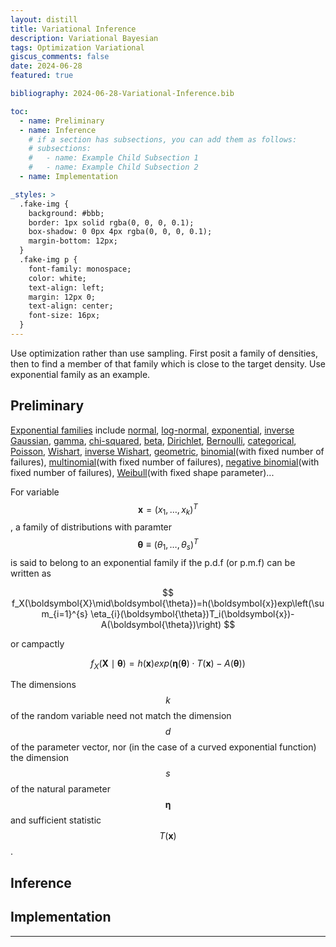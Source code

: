 ```yaml
---
layout: distill
title: Variational Inference
description: Variational Bayesian
tags: Optimization Variational
giscus_comments: false
date: 2024-06-28
featured: true

bibliography: 2024-06-28-Variational-Inference.bib

toc:
  - name: Preliminary
  - name: Inference
    # if a section has subsections, you can add them as follows:
    # subsections:
    #   - name: Example Child Subsection 1
    #   - name: Example Child Subsection 2
  - name: Implementation

_styles: >
  .fake-img {
    background: #bbb;
    border: 1px solid rgba(0, 0, 0, 0.1);
    box-shadow: 0 0px 4px rgba(0, 0, 0, 0.1);
    margin-bottom: 12px;
  }
  .fake-img p {
    font-family: monospace;
    color: white;
    text-align: left;
    margin: 12px 0;
    text-align: center;
    font-size: 16px;
  }
---
```

Use optimization rather than use sampling. 
First posit a family of densities, then to find a member of that family which is close to the target density. Use exponential family as an example.

## Preliminary
[Exponential families](https://en.wikipedia.org/wiki/Exponential_family) include [normal](https://en.wikipedia.org/wiki/Normal_distribution), [log-normal](https://en.wikipedia.org/wiki/Log-normal_distribution), [exponential](https://en.wikipedia.org/wiki/Exponential_distribution), [inverse Gaussian](https://en.wikipedia.org/wiki/Inverse_Gaussian_distribution), [gamma](https://en.wikipedia.org/wiki/Gamma_distribution), [chi-squared](https://en.wikipedia.org/wiki/Chi-squared_distribution), [beta](https://en.wikipedia.org/wiki/Beta_distribution), [Dirichlet](https://en.wikipedia.org/wiki/Dirichlet_distribution), [Bernoulli](https://en.wikipedia.org/wiki/Bernoulli_distribution), [categorical](https://en.wikipedia.org/wiki/Categorical_distribution), [Poisson](https://en.wikipedia.org/wiki/Poisson_distribution), [Wishart](https://en.wikipedia.org/wiki/Wishart_distribution), [inverse Wishart](https://en.wikipedia.org/wiki/Inverse-Wishart_distribution), [geometric](https://en.wikipedia.org/wiki/Geometric_distribution), [binomial](https://en.wikipedia.org/wiki/Binomial_distribution)(with fixed number of failures), [multinomial](https://en.wikipedia.org/wiki/Multinomial_distribution)(with fixed number of failures), [negative binomial](https://en.wikipedia.org/wiki/Negative_binomial_distribution)(with fixed number of failures), [Weibull](https://en.wikipedia.org/wiki/Weibull_distribution)(with fixed shape parameter)...

For variable $$\boldsymbol{x}=(x_1,\ldots,x_k)^{T}$$, a family of distributions with paramter $$\boldsymbol{\theta}\equiv (\theta_1,\ldots,\theta_s)^{T}$$ is said to belong to an exponential family if the p.d.f (or p.m.f) can be written as

$$
f_X(\boldsymbol{X}\mid\boldsymbol{\theta})=h(\boldsymbol{x})exp\left(\sum_{i=1}^{s} \eta_{i}(\boldsymbol{\theta})T_i(\boldsymbol{x})-A(\boldsymbol{\theta})\right)
$$

or campactly 

$$
f_X(\boldsymbol{X}\mid\boldsymbol{\theta})=h(\boldsymbol{x})exp\left(\boldsymbol{\eta}(\boldsymbol{\theta})\cdot T(\boldsymbol{x})-A(\boldsymbol{\theta})\right)
$$

The dimensions $$k$$ of the random variable need not match the dimension $$d$$ of the parameter vector, nor (in the case of a curved exponential function) the dimension $$s$$ of the natural parameter 
$$\boldsymbol{\eta}$$ and sufficient statistic $$T(\boldsymbol{x})$$ .

## Inference <d-cite key="blei2017variational"></d-cite>

## Implementation <d-cite key="blei2017variational"></d-cite> <d-cite key="blei2006variational"></d-cite>

---
